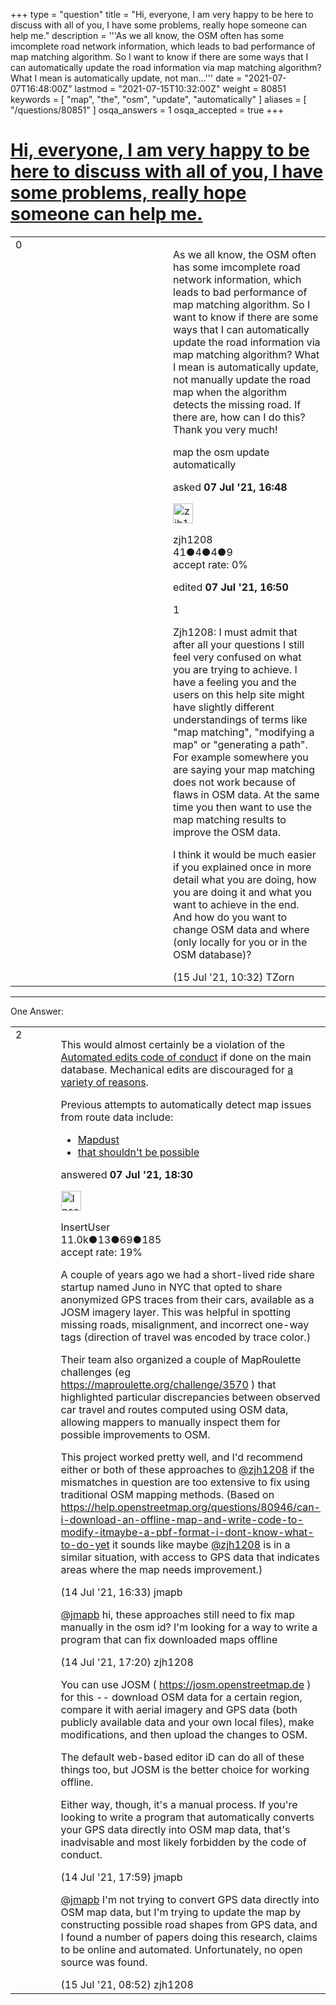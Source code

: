 +++
type = "question"
title = "Hi, everyone, I am very happy to be here to discuss with all of you, I have some problems, really hope someone can help me."
description = '''As we all know, the OSM often has some imcomplete road network information, which leads to bad performance of map matching algorithm. So I want to know if there are some ways that I can automatically update the road information via map matching algorithm? What I mean is automatically update, not man...'''
date = "2021-07-07T16:48:00Z"
lastmod = "2021-07-15T10:32:00Z"
weight = 80851
keywords = [ "map", "the", "osm", "update", "automatically" ]
aliases = [ "/questions/80851" ]
osqa_answers = 1
osqa_accepted = true
+++

<div class="headNormal">

# [Hi, everyone, I am very happy to be here to discuss with all of you, I have some problems, really hope someone can help me.](/questions/80851/hi-everyone-i-am-very-happy-to-be-here-to-discuss-with-all-of-you-i-have-some-problems-really-hope-someone-can-help-me)

</div>

<div id="main-body">

<div id="askform">

<table id="question-table" style="width:100%;">
<colgroup>
<col style="width: 50%" />
<col style="width: 50%" />
</colgroup>
<tbody>
<tr>
<td style="width: 30px; vertical-align: top"><div class="vote-buttons">
<span id="post-80851-upvote" class="ajax-command post-vote up" rel="nofollow" title="I like this post (click again to cancel)"> </span>
<div id="post-80851-score" class="post-score" title="current number of votes">
0
</div>
<span id="post-80851-downvote" class="ajax-command post-vote down" rel="nofollow" title="I dont like this post (click again to cancel)"> </span> <span id="favorite-mark" class="ajax-command favorite-mark" rel="nofollow" title="mark/unmark this question as favorite (click again to cancel)"> </span>
<div id="favorite-count" class="favorite-count">
&#10;</div>
</div></td>
<td><div id="item-right">
<div class="question-body">
<p>As we all know, the OSM often has some imcomplete road network information, which leads to bad performance of map matching algorithm. So I want to know if there are some ways that I can automatically update the road information via map matching algorithm? What I mean is automatically update, not manually update the road map when the algorithm detects the missing road. If there are, how can I do this? Thank you very much!</p>
</div>
<div id="question-tags" class="tags-container tags">
<span class="post-tag tag-link-map" rel="tag" title="see questions tagged &#39;map&#39;">map</span> <span class="post-tag tag-link-the" rel="tag" title="see questions tagged &#39;the&#39;">the</span> <span class="post-tag tag-link-osm" rel="tag" title="see questions tagged &#39;osm&#39;">osm</span> <span class="post-tag tag-link-update" rel="tag" title="see questions tagged &#39;update&#39;">update</span> <span class="post-tag tag-link-automatically" rel="tag" title="see questions tagged &#39;automatically&#39;">automatically</span>
</div>
<div id="question-controls" class="post-controls">
&#10;</div>
<div class="post-update-info-container">
<div class="post-update-info post-update-info-user">
<p>asked <strong>07 Jul '21, 16:48</strong></p>
<img src="https://secure.gravatar.com/avatar/b6750a728f8c7413a0d9102e8cf35280?s=32&amp;d=identicon&amp;r=g" class="gravatar" width="32" height="32" alt="zjh1208&#39;s gravatar image" />
<p><span>zjh1208</span><br />
<span class="score" title="41 reputation points">41</span><span title="4 badges"><span class="badge1">●</span><span class="badgecount">4</span></span><span title="4 badges"><span class="silver">●</span><span class="badgecount">4</span></span><span title="9 badges"><span class="bronze">●</span><span class="badgecount">9</span></span><br />
<span class="accept_rate" title="Rate of the user&#39;s accepted answers">accept rate:</span> <span title="zjh1208 has no accepted answers">0%</span></p>
</div>
<div class="post-update-info post-update-info-edited">
<p><span> edited <strong>07 Jul '21, 16:50</strong> </span></p>
</div>
</div>
<div id="comments-container-80851" class="comments-container">
<span id="80981"></span>
<div id="comment-80981" class="comment">
<div id="post-80981-score" class="comment-score">
1
</div>
<div class="comment-text">
<p>Zjh1208: I must admit that after all your questions I still feel very confused on what you are trying to achieve. I have a feeling you and the users on this help site might have slightly different understandings of terms like "map matching", "modifying a map" or "generating a path". For example somewhere you are saying your map matching does not work because of flaws in OSM data. At the same time you then want to use the map matching results to improve the OSM data.</p>
<p>I think it would be much easier if you explained once in more detail what you are doing, how you are doing it and what you want to achieve in the end. And how do you want to change OSM data and where (only locally for you or in the OSM database)?</p>
</div>
<div id="comment-80981-info" class="comment-info">
<span class="comment-age">(15 Jul '21, 10:32)</span> <span class="comment-user userinfo">TZorn</span>
</div>
</div>
</div>
<div id="comment-tools-80851" class="comment-tools">
&#10;</div>
<div class="clear">
&#10;</div>
<div id="comment-80851-form-container" class="comment-form-container">
&#10;</div>
<div class="clear">
&#10;</div>
</div></td>
</tr>
</tbody>
</table>

------------------------------------------------------------------------

<div class="tabBar">

<span id="sort-top"></span>

<div class="headQuestions">

One Answer:

</div>

</div>

<span id="80852"></span>

<div id="answer-container-80852" class="answer accepted-answer">

<table style="width:100%;">
<colgroup>
<col style="width: 50%" />
<col style="width: 50%" />
</colgroup>
<tbody>
<tr>
<td style="width: 30px; vertical-align: top"><div class="vote-buttons">
<span id="post-80852-upvote" class="ajax-command post-vote up" rel="nofollow" title="I like this post (click again to cancel)"> </span>
<div id="post-80852-score" class="post-score" title="current number of votes">
2
</div>
<span id="post-80852-downvote" class="ajax-command post-vote down" rel="nofollow" title="I dont like this post (click again to cancel)"> </span> <span class="accept-answer on" rel="nofollow" title="zjh1208 has selected this answer as the correct answer"> </span>
</div></td>
<td><div class="item-right">
<div class="answer-body">
<p>This would almost certainly be a violation of the <a href="https://wiki.openstreetmap.org/wiki/Automated_Edits_code_of_conduct">Automated edits code of conduct</a> if done on the main database. Mechanical edits are discouraged for <a href="https://wiki.openstreetmap.org/wiki/What%27s_the_problem_with_mechanical_edits%3F">a variety of reasons</a>.</p>
<p>Previous attempts to automatically detect map issues from route data include:</p>
<ul>
<li><a href="https://wiki.openstreetmap.org/wiki/MapDust">Mapdust</a></li>
<li><a href="https://wiki.openstreetmap.org/wiki/That_Shouldnt_Be_Possible">that shouldn't be possible</a></li>
</ul>
</div>
<div class="answer-controls post-controls">
&#10;</div>
<div class="post-update-info-container">
<div class="post-update-info post-update-info-user">
<p>answered <strong>07 Jul '21, 18:30</strong></p>
<img src="https://secure.gravatar.com/avatar/ec8a0cf213f9797ad1c1ae2c28c2332d?s=32&amp;d=identicon&amp;r=g" class="gravatar" width="32" height="32" alt="InsertUser&#39;s gravatar image" />
<p><span>InsertUser</span><br />
<span class="score" title="11005 reputation points"><span>11.0k</span></span><span title="13 badges"><span class="badge1">●</span><span class="badgecount">13</span></span><span title="69 badges"><span class="silver">●</span><span class="badgecount">69</span></span><span title="185 badges"><span class="bronze">●</span><span class="badgecount">185</span></span><br />
<span class="accept_rate" title="Rate of the user&#39;s accepted answers">accept rate:</span> <span title="InsertUser has 73 accepted answers">19%</span></p>
</div>
</div>
<div id="comments-container-80852" class="comments-container">
<span id="80971"></span>
<div id="comment-80971" class="comment">
<div id="post-80971-score" class="comment-score">
&#10;</div>
<div class="comment-text">
<p>A couple of years ago we had a short-lived ride share startup named Juno in NYC that opted to share anonymized GPS traces from their cars, available as a JOSM imagery layer. This was helpful in spotting missing roads, misalignment, and incorrect one-way tags (direction of travel was encoded by trace color.)</p>
<p>Their team also organized a couple of MapRoulette challenges (eg <a href="https://maproulette.org/challenge/3570">https://maproulette.org/challenge/3570</a> ) that highlighted particular discrepancies between observed car travel and routes computed using OSM data, allowing mappers to manually inspect them for possible improvements to OSM.</p>
<p>This project worked pretty well, and I'd recommend either or both of these approaches to <a href="https://help.openstreetmap.org/users/20463/zjh1208"></a><a href="https://help.openstreetmap.org/users/20463/zjh1208">@zjh1208</a> if the mismatches in question are too extensive to fix using traditional OSM mapping methods. (Based on <a href="/questions/80946/can-i-download-an-offline-map-and-write-code-to-modify-itmaybe-a-pbf-format-i-dont-know-what-to-do-yet">https://help.openstreetmap.org/questions/80946/can-i-download-an-offline-map-and-write-code-to-modify-itmaybe-a-pbf-format-i-dont-know-what-to-do-yet</a> it sounds like maybe <a href="https://help.openstreetmap.org/users/20463/zjh1208"></a><a href="https://help.openstreetmap.org/users/20463/zjh1208">@zjh1208</a> is in a similar situation, with access to GPS data that indicates areas where the map needs improvement.)</p>
</div>
<div id="comment-80971-info" class="comment-info">
<span class="comment-age">(14 Jul '21, 16:33)</span> <span class="comment-user userinfo">jmapb</span>
</div>
</div>
<span id="80972"></span>
<div id="comment-80972" class="comment">
<div id="post-80972-score" class="comment-score">
&#10;</div>
<div class="comment-text">
<p><a href="https://help.openstreetmap.org/users/14350/jmapb">@jmapb</a> hi, these approaches still need to fix map manually in the osm id? I'm looking for a way to write a program that can fix downloaded maps offline</p>
</div>
<div id="comment-80972-info" class="comment-info">
<span class="comment-age">(14 Jul '21, 17:20)</span> <span class="comment-user userinfo">zjh1208</span>
</div>
</div>
<span id="80973"></span>
<div id="comment-80973" class="comment">
<div id="post-80973-score" class="comment-score">
&#10;</div>
<div class="comment-text">
<p>You can use JOSM ( <a href="https://josm.openstreetmap.de">https://josm.openstreetmap.de</a> ) for this -- download OSM data for a certain region, compare it with aerial imagery and GPS data (both publicly available data and your own local files), make modifications, and then upload the changes to OSM.</p>
<p>The default web-based editor iD can do all of these things too, but JOSM is the better choice for working offline.</p>
<p>Either way, though, it's a manual process. If you're looking to write a program that automatically converts your GPS data directly into OSM map data, that's inadvisable and most likely forbidden by the code of conduct.</p>
</div>
<div id="comment-80973-info" class="comment-info">
<span class="comment-age">(14 Jul '21, 17:59)</span> <span class="comment-user userinfo">jmapb</span>
</div>
</div>
<span id="80979"></span>
<div id="comment-80979" class="comment">
<div id="post-80979-score" class="comment-score">
&#10;</div>
<div class="comment-text">
<p><a href="https://help.openstreetmap.org/users/14350/jmapb">@jmapb</a> I'm not trying to convert GPS data directly into OSM map data, but I'm trying to update the map by constructing possible road shapes from GPS data, and I found a number of papers doing this research, claims to be online and automated. Unfortunately, no open source was found.</p>
</div>
<div id="comment-80979-info" class="comment-info">
<span class="comment-age">(15 Jul '21, 08:52)</span> <span class="comment-user userinfo">zjh1208</span>
</div>
</div>
</div>
<div id="comment-tools-80852" class="comment-tools">
&#10;</div>
<div class="clear">
&#10;</div>
<div id="comment-80852-form-container" class="comment-form-container">
&#10;</div>
<div class="clear">
&#10;</div>
</div></td>
</tr>
</tbody>
</table>

</div>

<div class="paginator-container-left">

</div>

</div>

</div>


